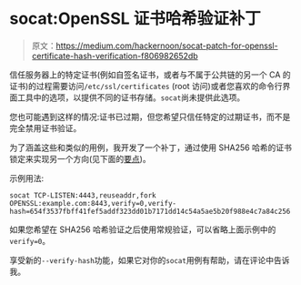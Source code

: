 # socat:OpenSSL 证书哈希验证补丁

> 原文：<https://medium.com/hackernoon/socat-patch-for-openssl-certificate-hash-verification-f806982652db>

信任服务器上的特定证书(例如自签名证书，或者与不属于公共链的另一个 CA 的证书)的过程需要访问`/etc/ssl/certificates` (root 访问)或者您喜欢的命令行界面工具中的选项，以提供不同的证书存储。`socat`尚未提供此选项。

您也可能遇到这样的情况:证书已过期，但您希望只信任特定的过期证书，而不是完全禁用证书验证。

为了涵盖这些和类似的用例，我开发了一个补丁，通过使用 SHA256 哈希的证书锁定来实现另一个方向(见下面的[要点](https://gist.github.com/gdm85/db9c060c06e390cf6832346e787ec190))。

示例用法:

```
socat TCP-LISTEN:4443,reuseaddr,fork OPENSSL:example.com:8443,verify=0,verify-hash=654f3537fbff41fef5addf323dd01b7171dd14c54a5ae5b20f988e4c7a84c256
```

如果您希望在 SHA256 哈希验证之后使用常规验证，可以省略上面示例中的`verify=0`。

享受新的`--verify-hash`功能，如果它对你的`socat`用例有帮助，请在评论中告诉我。